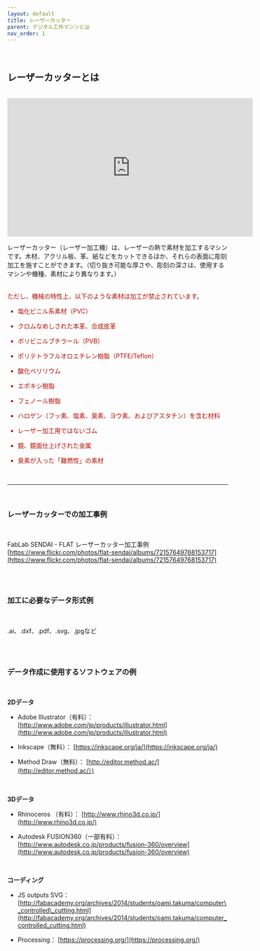 ```yaml
---
layout: default
title: レーザーカッター
parent: デジタル工作マシンとは
nav_order: 1
---
```


<br>

## レーザーカッターとは
<br>

<iframe width="560" height="315" src="https://www.youtube.com/embed/T29s0H0vzzc" title="YouTube video player" frameborder="0" allow="accelerometer; autoplay; clipboard-write; encrypted-media; gyroscope; picture-in-picture" allowfullscreen></iframe>

<br>

レーザーカッター（レーザー加工機）は、レーザーの熱で素材を加工するマシンです。木材、アクリル板、革、紙などをカットできるほか、それらの表面に彫刻加工を施すことができます。（切り抜き可能な厚さや、彫刻の深さは、使用するマシンや機種、素材により異なります。）<br>
<br>

<span style="color: #B00E02; ">

ただし、機械の特性上、以下のような素材は加工が禁止されています。<br>

* 塩化ビニル系素材（PVC）

* クロムなめしされた本革、合成皮革

* ポリビニルブチラール（PVB）

* ポリテトラフルオロエチレン樹脂（PTFE/Teflon）

* 酸化ベリリウム

* エポキシ樹脂

* フェノール樹脂

* ハロゲン（フッ素、塩素、臭素、ヨウ素、およびアスタチン）を含む材料

* レーザー加工用ではないゴム

* 鏡、鏡面仕上げされた金属

* 臭素が入った「難燃性」の素材

</span>

<br>

----------

<br>

### レーザーカッターでの加工事例
<br>

FabLab SENDAI - FLAT レーザーカッター加工事例<br>
[https://www.flickr.com/photos/flat-sendai/albums/72157649768153717](https://www.flickr.com/photos/flat-sendai/albums/72157649768153717)

<br><br>

### 加工に必要なデータ形式例
<br>

.ai、.dxf、.pdf、.svg、.jpgなど<br>

<br><br>

### データ作成に使用するソフトウェアの例
<br>

**2Dデータ**

* Adobe Illustrator（有料）： [http://www.adobe.com/jp/products/illustrator.html](http://www.adobe.com/jp/products/illustrator.html)

* Inkscape（無料）： [https://inkscape.org/ja/](https://inkscape.org/ja/)

* Method Draw（無料）： [http://editor.method.ac/](http://editor.method.ac/）)

<br>

**3Dデータ**

* Rhinoceros （有料）： [http://www.rhino3d.co.jp/](http://www.rhino3d.co.jp/)  

* Autodesk FUSION360（一部有料）： [http://www.autodesk.co.jp/products/fusion-360/overview](http://www.autodesk.co.jp/products/fusion-360/overview)

<br>

**コーディング**

* JS outputs SVG： [http://fabacademy.org/archives/2014/students/oami.takuma/computer\_controlled\_cutting.html](http://fabacademy.org/archives/2014/students/oami.takuma/computer_controlled_cutting.html)

* Processing： [https://processing.org/](https://processing.org/)

<br><br>
